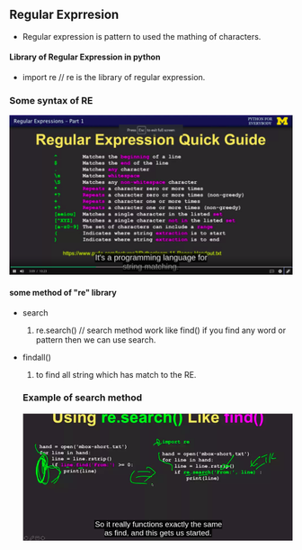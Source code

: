 
## Regular Exprresion

- Regular expression is pattern to used the mathing of characters.

#### Library of Regular Expression in python
- import re     // re is the library of regular expression.

### Some syntax of RE

![](./Images/syntax.png)

#### some method of "re" library
- search
  1. re.search()    // search method work like find() if you find any word or pattern then we can use search.
- findall()
  1. to find all string which has match to the RE.

  ### Example of search method

  ![](./Images/SearchMethod.png)
